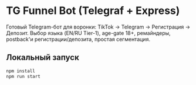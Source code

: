 # TG Funnel Bot (Telegraf + Express)


Готовый Telegram-бот для воронки: TikTok → Telegram → Регистрация → Депозит.
Выбор языка (EN/RU Tier-1), age-gate 18+, ремайндеры, postback'и регистрации/депозита, простая сегментация.


## Локальный запуск
```bash
npm install
npm run start